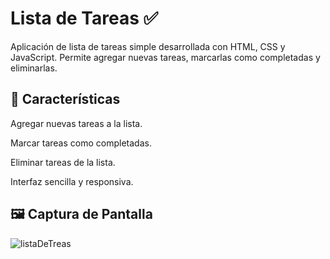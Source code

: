 # Lista de Tareas ✅

Aplicación de lista de tareas simple desarrollada con HTML, CSS y JavaScript. Permite agregar nuevas tareas, marcarlas como completadas y eliminarlas.

## 🚀 Características

Agregar nuevas tareas a la lista.

Marcar tareas como completadas.

Eliminar tareas de la lista.

Interfaz sencilla y responsiva.

## 🖼️ Captura de Pantalla
![listaDeTreas](https://github.com/user-attachments/assets/65efbfb3-4392-4ce4-8abf-8e7c07cd111d)

